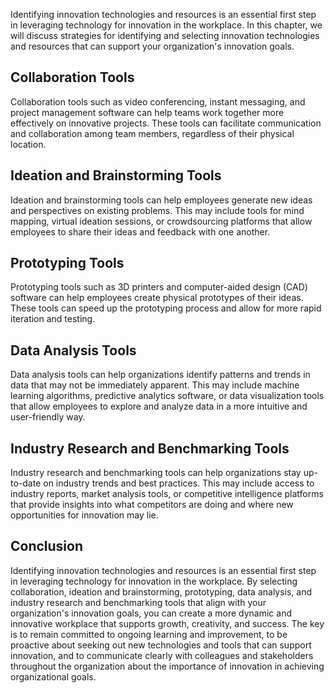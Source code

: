 
Identifying innovation technologies and resources is an essential first step in leveraging technology for innovation in the workplace. In this chapter, we will discuss strategies for identifying and selecting innovation technologies and resources that can support your organization's innovation goals.

Collaboration Tools
-------------------

Collaboration tools such as video conferencing, instant messaging, and project management software can help teams work together more effectively on innovative projects. These tools can facilitate communication and collaboration among team members, regardless of their physical location.

Ideation and Brainstorming Tools
--------------------------------

Ideation and brainstorming tools can help employees generate new ideas and perspectives on existing problems. This may include tools for mind mapping, virtual ideation sessions, or crowdsourcing platforms that allow employees to share their ideas and feedback with one another.

Prototyping Tools
-----------------

Prototyping tools such as 3D printers and computer-aided design (CAD) software can help employees create physical prototypes of their ideas. These tools can speed up the prototyping process and allow for more rapid iteration and testing.

Data Analysis Tools
-------------------

Data analysis tools can help organizations identify patterns and trends in data that may not be immediately apparent. This may include machine learning algorithms, predictive analytics software, or data visualization tools that allow employees to explore and analyze data in a more intuitive and user-friendly way.

Industry Research and Benchmarking Tools
----------------------------------------

Industry research and benchmarking tools can help organizations stay up-to-date on industry trends and best practices. This may include access to industry reports, market analysis tools, or competitive intelligence platforms that provide insights into what competitors are doing and where new opportunities for innovation may lie.

Conclusion
----------

Identifying innovation technologies and resources is an essential first step in leveraging technology for innovation in the workplace. By selecting collaboration, ideation and brainstorming, prototyping, data analysis, and industry research and benchmarking tools that align with your organization's innovation goals, you can create a more dynamic and innovative workplace that supports growth, creativity, and success. The key is to remain committed to ongoing learning and improvement, to be proactive about seeking out new technologies and tools that can support innovation, and to communicate clearly with colleagues and stakeholders throughout the organization about the importance of innovation in achieving organizational goals.
